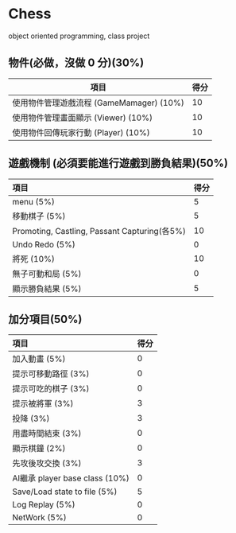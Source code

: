# Chess

object oriented programming, class project

## 物件(必做，沒做 0 分)(30%)
| 項目 | 得分 |
| ---- | ---- |
| 使用物件管理遊戲流程 (GameMamager) (10%)     | 10     |
| 使用物件管理畫面顯示 (Viewer) (10%)     | 10     |
| 使用物件回傳玩家行動 (Player) (10%)     | 10     |

## 遊戲機制 (必須要能進行遊戲到勝負結果)(50%)
| 項目                                         | 得分 |
|:-------------------------------------------- |:---- |
| menu (5%)                                    | 5    |
| 移動棋子 (5%)                                | 5     |
| Promoting, Castling, Passant Capturing(各5%) | 10   |
| Undo Redo (5%)                               | 0    |
| 將死 (10%)                                   | 10   |
| 無子可動和局       (5%)                      | 0    |
| 顯示勝負結果 (5%)                            | 5    |

## 加分項目(50%)
| 項目                           | 得分 |
|:------------------------------ | ---- |
| 加入動畫 (5%)                  | 0     |
| 提示可移動路徑 (3%)            | 0     |
| 提示可吃的棋子 (3%)            | 0     |
| 提示被將軍     (3%)            | 3     |
| 投降 (3%)                      |3      |
| 用盡時間結束  (3%)             | 0     |
| 顯示棋鐘     (2%)              | 0     |
| 先攻後攻交換  (3%)             |  3    |
| AI繼承 player base class (10%) | 0     |
| Save/Load state to file (5%)   | 5     |
| Log Replay (5%)                |  0    |
| NetWork (5%)                   |  0    |
